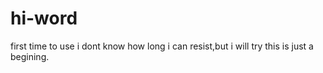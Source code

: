 # hi-word
first time to use
i dont know how long i can resist,but i will try
this is just a begining.
